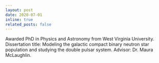 ```yaml
---
layout: post
date: 2020-07-01
inline: true
related_posts: false
---
```


Awarded PhD in Physics and Astronomy from West Virginia University. Dissertation title: Modeling the galactic compact binary neutron star population and studying the double pulsar system. Advisor: Dr. Maura McLaughlin.
